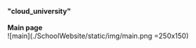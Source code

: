 **"cloud_university"**
<br><br>
**Main page<br>**
![main](./SchoolWebsite/static/img/main.png =250x150)